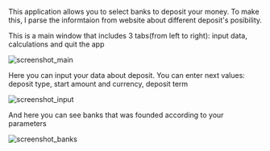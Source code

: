 This application allows you to select banks to deposit your money. To make this, I parse the informtaion from website about different deposit's posibility.

This is a main window that includes 3 tabs(from left to right): input data, calculations and quit the app

![screenshot_main](https://user-images.githubusercontent.com/50101678/167800483-3a8e60cf-5f7c-495c-80e2-a67e58c7b84a.png)

Here you can input your data about deposit. You can enter next values: deposit type, start amount and currency, deposit term

![screenshot_input](https://user-images.githubusercontent.com/50101678/167800623-c1a98d96-9b27-497c-9cc6-f20bfdcbea34.png)

And here you can see banks that was founded according to your parameters

![screenshot_banks](https://user-images.githubusercontent.com/50101678/167800643-6b84c9ee-8bdb-4e64-940d-c5eacd86cc28.png)
